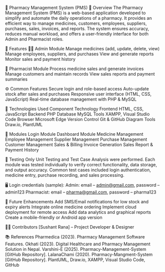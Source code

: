 💊 Pharmacy Management System (PMS)
📘 Overview
The Pharmacy Management System (PMS) is a web-based application developed to simplify and automate the daily operations of a pharmacy. It provides an efficient way to manage medicines, customers, employees, suppliers, purchases, sales, invoices, and reports.
The system ensures accuracy, reduces manual workload, and offers a user-friendly interface for both Admin and Pharmacist roles.

🚀 Features
👨‍💼 Admin Module
Manage medicines (add, update, delete, view)
Manage employees, suppliers, and purchases
View and generate reports
Monitor sales and payment history

💊 Pharmacist Module
Process medicine sales and generate invoices
Manage customers and maintain records
View sales reports and payment summaries

⚙️ Common Features
Secure login and role-based access
Auto-update stock after sales and purchases
Responsive user interface (HTML, CSS, JavaScript)
Real-time database management with PHP & MySQL

🧰 Technologies Used
Component	Technology
Frontend	HTML, CSS, JavaScript
Backend	PHP
Database	MySQL
Tools	XAMPP, Visual Studio Code
Browser	Microsoft Edge
Version Control	Git & GitHub
Diagram Tools	Draw.io, PlantUML

📂 Modules
Login Module
Dashboard Module
Medicine Management
Employee Management
Supplier Management
Purchase Management
Customer Management
Sales & Billing
Invoice Generation
Sales Report & Payment History

🧪 Testing
Only Unit Testing and Test Case Analysis were performed.
Each module was tested individually to verify correct functionality, data storage, and output accuracy.
Common test cases included login authentication, medicine entry, purchase recording, and sales processing.

🖥️ Login credentials (sample):
Admin: email – admin@gmail.com, password – admin123
Pharmacist: email – pharma@gmail.com, password – pharma123

🧠 Future Enhancements
Add SMS/Email notifications for low stock and expiry alerts
Integrate online medicine ordering
Implement cloud deployment for remote access
Add data analytics and graphical reports
Create a mobile-friendly or Android app version

👩‍💻 Contributors
[Sushant Rana] – Project Developer & Designer

📚 References
Pharmedica (2023). Pharmacy Management Software Features.
Okhati (2023). Digital Healthcare and Pharmacy Management Solution in Nepal.
Varshini-E (2025). Pharmacy-Management-System [GitHub Repository].
LalanaChami (2020). Pharmacy-Mangment-System [GitHub Repository].
PlantUML, Draw.io, XAMPP, Visual Studio Code, GitHub
